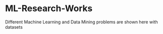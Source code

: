# ML-Research-Works
Different Machine Learning and Data Mining problems are shown here with datasets

